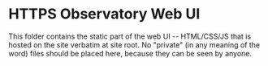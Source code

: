 # HTTPS Observatory Web UI

This folder contains the static part of the web UI -- HTML/CSS/JS that is hosted on the site verbatim at site root.
No "private" (in any meaning of the word) files should be placed here, because they can be seen by anyone.
